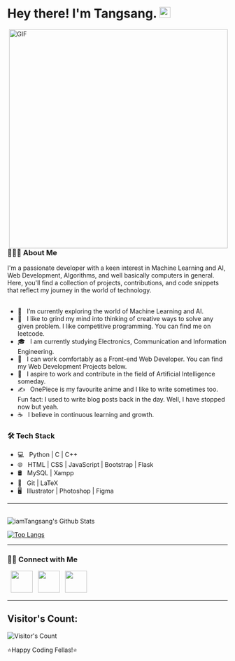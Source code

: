 <!-- ### Hi there 👋 -->

<!--
**Tangsang2003/Tangsang2003** is a ✨ _special_ ✨ repository because its `README.md` (this file) appears on your GitHub profile.

Here are some ideas to get you started:

- 🔭 I’m currently working on ...
- 🌱 I’m currently learning ...
- 👯 I’m looking to collaborate on ...
- 🤔 I’m looking for help with ...
- 💬 Ask me about ...
- 📫 How to reach me: ...
- 😄 Pronouns: ...
- ⚡ Fun fact: ...
-->

# Hey there! I'm Tangsang. <img alt = "luffy-good-luck" src="https://media0.giphy.com/media/VgGpnYeMVljm1vRA6g/giphy.gif?cid=6c09b95286fi4mg5yu7jd9xhsiwxsp80sx1qpg8es4vilamx&ep=v1_internal_gif_by_id&rid=giphy.gif&ct=s" width="25">
<img align="right" alt="GIF" src="https://i.redd.it/xpokqom41k3a1.gif" width="500"/>


<h3> 👨🏻‍💻 About Me </h3>
I'm a passionate developer with a keen interest in Machine Learning and AI, Web Development, Algorithms, and well basically computers in general. Here, you'll find a collection of projects, contributions, and code snippets that reflect my journey in the world of technology. <br> <br>

- 🔭 &nbsp; I’m currently exploring the world of Machine Learning and AI.
- 🤔 &nbsp; I like to grind my mind into thinking of creative ways to solve any given problem. I like competitive programming. You can find me on leetcode.
- 🎓 &nbsp; I am currently studying Electronics, Communication and Information Engineering.
- 💼 &nbsp; I can work comfortably as a Front-end Web Developer. You can find my Web Development Projects below.
- 🌱 &nbsp; I aspire to work and contribute in the field of  Artificial Intelligence someday.
- ✍️ &nbsp; OnePiece is my favourite anime and I like to write sometimes too. Fun fact: I used to write blog posts back in the day. Well, I have stopped now but yeah.
- ☕ &nbsp; I believe in continuous learning and growth. 

<h3>🛠 Tech Stack</h3>

- 💻 &nbsp; Python | C  | C++  
- 🌐 &nbsp; HTML | CSS | JavaScript | Bootstrap | Flask
- 🛢 &nbsp; MySQL  | Xampp
- 🔧 &nbsp; Git | LaTeX
- 🖥 &nbsp; Illustrator | Photoshop | Figma

<hr>

<br>

<img align="center" src="https://github-readme-stats.vercel.app/api?username=Tangsang2003&include_all_commits=true&count_private=true&show_icons=true&line_height=20&title_color=7A7ADB&icon_color=2234AE&text_color=D3D3D3&bg_color=0,000000,130F40" alt="iamTangsang's Github Stats">

</br>

[![Top Langs](https://github-readme-stats.vercel.app/api/top-langs/?username=tangsang2003&layout=compact&text_color=daf7dc&bg_color=151515)](https://github.com/tangsang2003/github-readme-stats)
<hr>


<h3> 🤝🏻 Connect with Me </h3>

<p align="left">
<!-- &nbsp; <a href="https://twitter.com/tangsang2003" target="_blank" rel="noopener noreferrer"><img src="https://img.icons8.com/plasticine/100/000000/twitter.png" width="50" /></a>   -->
&nbsp; <a href="https://www.instagram.com/iamtangsang/" target="_blank" rel="noopener noreferrer"><img src="https://img.icons8.com/plasticine/100/000000/instagram-new.png" width="50" /></a>  
&nbsp; <a href="https://www.linkedin.com/in/tangsang-chongbang-8713742a2/" target="_blank" rel="noopener noreferrer"><img src="https://img.icons8.com/plasticine/100/000000/linkedin.png" width="50" /></a>
&nbsp; <a href="mailto:077bei047.tangsang@pcampus.edu.np" target="_blank" rel="noopener noreferrer"><img src="https://img.icons8.com/plasticine/100/000000/gmail.png"  width="50" /></a>
</p>
<hr>

<!-- ### ✍️ Random Dev Quote
![](https://quotes-github-readme.vercel.app/api?type=vetical&theme=radical)
<hr> -->

## Visitor's Count:
![Visitor's Count](https://profile-counter.glitch.me/%7Btangsang2003%7D/count.svg)

⭐️Happy Coding Fellas!⭐️
